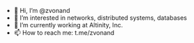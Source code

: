 - 👋 Hi, I’m @zvonand
- 👀 I’m interested in networks, distributed systems, databases
- 🌱 I’m currently working at Altinity, Inc.
- 📫 How to reach me: t.me/zvonand

<!---
zvonand/zvonand is a ✨ special ✨ repository because its `README.md` (this file) appears on your GitHub profile.
You can click the Preview link to take a look at your changes.
--->
